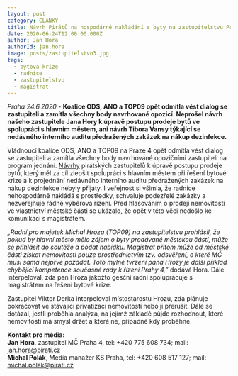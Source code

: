 ```yaml
---
layout: post
category: CLANKY
title: Návrh Pirátů na hospodárné nakládání s byty na zastupitelstvu Prahy 4 neprošel
date: 2020-06-24T12:00:00.000Z
author: Jan Hora
authorId: jan.hora
image: posts/zastupitelstvo3.jpg
tags: 
  - bytova krize
  - radnice
  - zastupitelstvo
  - magistrat
---
```


*Praha 24.6.2020* - **Koalice ODS, ANO a TOP09 opět odmítla vést dialog se zastupiteli a zamítla všechny body navrhované opozicí. Neprošel návrh našeho zastupitele Jana Hory k úpravě postupu prodeje bytů ve spolupráci s hlavním městem, ani návrh Tibora Vansy týkající se nedávného interního auditu předražených zakázek na nákup dezinfekce.**

Vládnoucí koalice ODS, ANO a TOP09 na Praze 4 opět odmítla vést dialog se zastupiteli a zamítla všechny body navrhované opozičními zastupiteli na program jednání. [Návrhy](https://praha4.pirati.cz/tiskove-zpravy/zastupitelstvo_6/) pirátských zastupitelů k úpravě postupu prodeje bytů, který měl za cíl zlepšit spolupráci s hlavním městem při řešení bytové krize a k projednání nedávného interního auditu předražených zakázek na nákup dezinfekce nebyly přijaty. I veřejnost si všimla, že radnice nehospodárně nakládá s prostředky, schvaluje podezřelé zakázky a nezveřejňuje řádně výběrová řízení. Před hlasováním o prodeji nemovitostí ve vlastnictví městské části se ukázalo, že opět v této věci nedošlo ke komunikaci s magistrátem.

*„Radní pro majetek Michal Hroza (TOP09) na zastupitelstvu prohlásil, že pokud by hlavní město mělo zájem o byty prodávané městskou částí, může se přihlásit do soutěže a podat nabídku. Magistrát přitom může od městské části získat nemovitosti pouze prostřednictvím tzv. odsvěření, o které MČ musí sama nejprve požádat. Toto mylné tvrzení pana Hrozy je další příklad chybějící kompetence současné rady k řízení Prahy 4,”* dodává Hora. Dále interpeloval, zda pan Hroza jakožto gesční radní spolupracuje s magistrátem na řešení bytové krize.

Zastupitel Viktor Derka interpeloval místostarostu Hrozu, zda plánuje pokračovat ve stávající privatizaci nemovitostí nebo ji přerušit. Dále se dotázal, jestli proběhla analýza, na jejímž základě půjde rozhodnout, které nemovitosti má smysl držet a které ne, případně kdy proběhne.

**Kontakt pro média:**<br>
**Jan Hora**, zastupitel MČ Praha 4, tel: +420 775 608 734; mail: jan.hora@pirati.cz<br>
**Michal Polák**, Media manažer KS Praha, tel: +420 608 517 127; mail: michal.polak@pirati.cz<br>
